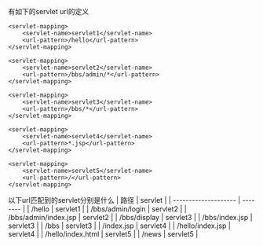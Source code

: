 
有如下的servlet url的定义
```
<servlet-mapping>
    <servlet-name>servlet1</servlet-name>
    <url-pattern>/hello</url-pattern>
</servlet-mapping>

<servlet-mapping>
    <servlet-name>servlet2</servlet-name>
    <url-pattern>/bbs/admin/*</url-pattern>
</servlet-mapping>

<servlet-mapping>
    <servlet-name>servlet3</servlet-name>
    <url-pattern>/bbs/*</url-pattern>
</servlet-mapping>

<servlet-mapping>
    <servlet-name>servlet4</servlet-name>
    <url-pattern>*.jsp</url-pattern>
</servlet-mapping>

<servlet-mapping>
    <servlet-name>servlet5</servlet-name>
    <url-pattern>/</url-pattern>
</servlet-mapping>
```
以下url匹配到的servlet分别是什么
| 路径                  | servlet |
| -------------------- | -------- |
| /hello               | servlet1 | 
| /bbs/admin/login     | servlet2 |
| /bbs/admin/index.jsp | servlet2 |
| /bbs/display         | servlet3 |
| /bbs/index.jsp       | servlet3 |
| /bbs                 | servlet3 |
| /index.jsp           | servlet4 |
| /hello/index.jsp     | servlet4 |
| /hello/index.html    | servlet5 |
| /news                | servlet5 |